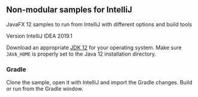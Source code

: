 ## Non-modular samples for IntelliJ

JavaFX 12 samples to run from IntelliJ with different options and build tools

Version IntelliJ IDEA 2019.1

Download an appropriate [JDK 12](https://jdk.java.net/12/) for your operating system. Make sure `JAVA_HOME` 
is properly set to the Java 12 installation directory. 

### Gradle

Clone the sample, open it with IntelliJ and import the Gradle changes. Build or run
from the Gradle window.